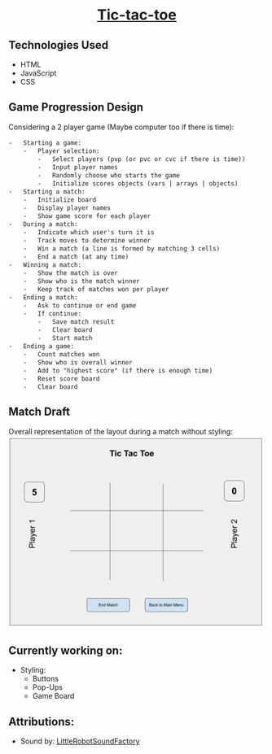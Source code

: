 <h1 align="center"> <a href="https://www.franz-e.net/tic-tac-toe">Tic-tac-toe</a> </h1>

## Technologies Used

-   HTML
-   JavaScript
-   CSS

## Game Progression Design

Considering a 2 player game (Maybe computer too if there is time):

    -   Starting a game:
        -   Player selection:
            -   Select players (pvp (or pvc or cvc if there is time))
            -   Input player names
            -   Randomly choose who starts the game
            -   Initialize scores objects (vars | arrays | objects)
    -   Starting a match:
        -   Initialize board
        -   Display player names
        -   Show game score for each player
    -   During a match:
        -   Indicate which user's turn it is
        -   Track moves to determine winner
        -   Win a match (a line is formed by matching 3 cells)
        -   End a match (at any time)
    -   Winning a match:
        -   Show the match is over
        -   Show who is the match winner
        -   Keep track of matches won per player
    -   Ending a match:
        -   Ask to continue or end game
        -   If continue:
            -   Save match result
            -   Clear board
            -   Start match
    -   Ending a game:
        -   Count matches won
        -   Show who is overall winner
        -   Add to "highest score" (if there is enough time)
        -   Reset score board
        -   Clear board

## Match Draft

Overall representation of the layout during a match without styling:
![Match Draft](img/match_draft.png)

## Currently working on:

-   Styling:
    -   Buttons
    -   Pop-Ups
    -   Game Board

## Attributions:

-   Sound by: [LittleRobotSoundFactory](https://freesound.org/people/LittleRobotSoundFactory/)
